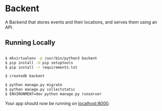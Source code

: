 # Backent

A Backend that stores events and their locations, and serves them using an API.

## Running Locally


```sh

$ mkvirtualenv -p /usr/bin/python3 backent
$ pip install -U pip setuptools
$ pip install -r requirements.txt

$ createdb backent

$ python manage.py migrate
$ python manage.py collectstatic
$ ENVIRONMENT=dev python manage.py runserver

```

Your app should now be running on [localhost:8000](http://localhost:8000/).
